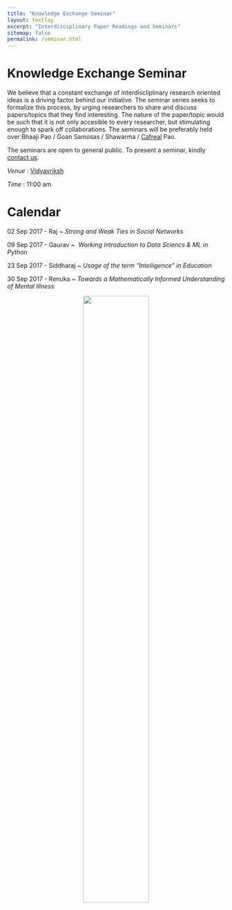 ```yaml
---
title: "Knowledge Exchange Seminar"
layout: textlay
excerpt: "Interdisciplinary Paper Readings and Seminars"
sitemap: false
permalink: /seminar.html
---
```


# Knowledge Exchange Seminar

We believe that a constant exchange of interdiscliplinary research oriented ideas is a driving factor behind our initiative. The seminar series seeks to formalize this process, by urging researchers to share and discuss papers/topics that they find interesting. The nature of the paper/topic would be such that it is not only accesible to every researcher, but stimulating enough to spark off collaborations. The seminars will be preferably held over Bhaaji Pao / Goan Samosas / Shawarma / [Cafreal](https://en.wikipedia.org/wiki/Cafreal) Pao. 

The seminars are open to general public. To present a seminar, kindly [contact us](mailto:rajkunkolienkar@gmail.com). 

<i> Venue </i> : [Vidyavriksh](https://goo.gl/maps/pUZPhZR2xV62)

<i> Time </i> : 11:00 am

#  Calendar

02 Sep 2017 - Raj ~ <i> Strong and Weak Ties in Social Networks </i> 

09 Sep 2017 - Gaurav ~ <i>  Working introduction to Data Sciencs & ML in Python </i>

23 Sep 2017 - Siddharaj ~ <i> Usage of the term "Intelligence" in Education </i>

30 Sep 2017 - Renuka ~ <i>  Towards a Mathematically Informed Understanding of Mental Illness </i>

<center>
<figure>
<img src="{{ site.url }}{{ site.baseurl }}/images/urbancafe.jpg" width="60%">
</figure>
</center>


